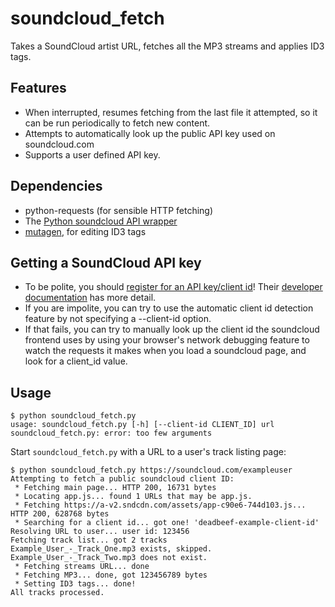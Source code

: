 # soundcloud_fetch
Takes a SoundCloud artist URL, fetches all the MP3 streams and applies ID3 tags.

## Features

* When interrupted, resumes fetching from the last file it attempted, so it can be run periodically to fetch new content.
* Attempts to automatically look up the public API key used on soundcloud.com
* Supports a user defined API key.

## Dependencies

* python-requests (for sensible HTTP fetching)
* The [Python soundcloud API wrapper](https://pypi.python.org/pypi/soundcloud)
* [mutagen](https://pypi.python.org/pypi/mutagen), for editing ID3 tags

## Getting a SoundCloud API key

* To be polite, you should [register for an API key/client id](http://soundcloud.com/you/apps)! Their [developer documentation](https://developers.soundcloud.com/docs/api/guide#authentication) has more detail.
* If you are impolite, you can try to use the automatic client id detection feature by not specifying a --client-id option.
* If that fails, you can try to manually look up the client id the soundcloud frontend uses by using your browser's network debugging feature to watch the requests it makes when you load a soundcloud page, and look for a client_id value.

## Usage

```
$ python soundcloud_fetch.py 
usage: soundcloud_fetch.py [-h] [--client-id CLIENT_ID] url
soundcloud_fetch.py: error: too few arguments
```

Start ```soundcloud_fetch.py``` with a URL to a user's track listing page:

```
$ python soundcloud_fetch.py https://soundcloud.com/exampleuser
Attempting to fetch a public soundcloud client ID:
 * Fetching main page... HTTP 200, 16731 bytes
 * Locating app.js... found 1 URLs that may be app.js.
 * Fetching https://a-v2.sndcdn.com/assets/app-c90e6-744d103.js... HTTP 200, 628768 bytes
 * Searching for a client id... got one! 'deadbeef-example-client-id'
Resolving URL to user... user id: 123456
Fetching track list... got 2 tracks
Example_User_-_Track_One.mp3 exists, skipped.
Example_User_-_Track_Two.mp3 does not exist.
 * Fetching streams URL... done
 * Fetching MP3... done, got 123456789 bytes
 * Setting ID3 tags... done!
All tracks processed.
```

